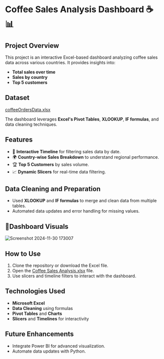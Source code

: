 # Coffee Sales Analysis Dashboard ☕📊

## Project Overview
This project is an interactive Excel-based dashboard analyzing coffee sales data across various countries. It provides insights into:
- **Total sales over time**
- **Sales by country**
- **Top 5 customers**

## Dataset 
[coffeeOrdersData.xlsx](https://github.com/user-attachments/files/17966262/coffeeOrdersData.xlsx)

The dashboard leverages **Excel's Pivot Tables**, **XLOOKUP**, **IF formulas**, and data cleaning techniques.

## Features
- 📅 **Interactive Timeline** for filtering sales data by date.
- 🌍 **Country-wise Sales Breakdown** to understand regional performance.
- 🏆 **Top 5 Customers** by sales volume.
- 📈 **Dynamic Slicers** for real-time data filtering.

## Data Cleaning and Preparation
- Used **XLOOKUP** and **IF formulas** to merge and clean data from multiple tables.
- Automated data updates and error handling for missing values.

## 📸Dashboard Visuals
![Screenshot 2024-11-30 173007](https://github.com/user-attachments/assets/6be85481-e5bf-488e-956b-ba65b39a9141)

## How to Use
1. Clone the repository or download the Excel file.
2. Open the [Coffee Sales Analysis.xlsx](https://github.com/user-attachments/files/17966273/Coffee.Sales.Analysis.xlsx) file.
3. Use slicers and timeline filters to interact with the dashboard.

## Technologies Used
- **Microsoft Excel**
- **Data Cleaning** using formulas
- **Pivot Tables** and **Charts**
- **Slicers** and **Timelines** for interactivity

## Future Enhancements
- Integrate Power BI for advanced visualization.
- Automate data updates with Python.
